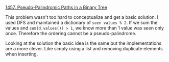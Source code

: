 [1457. Pseudo-Palindromic Paths in a Binary Tree](https://leetcode.com/problems/pseudo-palindromic-paths-in-a-binary-tree/)

This problem wasn't too hard to conceptualize and get a basic solution. I used DFS and maintained a dictionary of `seen values % 2`. If we sum the values and `sum(d.values()) > 1`, we know more than 1 value was seen only once. Therefore the ordering cannot be a pseudo-palindrome.

Looking at the solution the basic idea is the same but the implementations are a more clever. Like simply using a list and removing duplicate elements when inserting. 